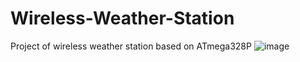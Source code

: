 # Wireless-Weather-Station
Project of wireless weather station based on ATmega328P
![image](https://github.com/kkkasprzyk/Wireless-Weather-Station/assets/56090710/884e9538-107d-4a79-808f-8e2402c3f44a)

